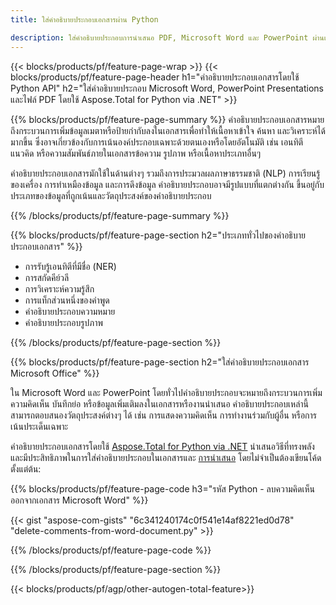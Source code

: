 ```yaml
---
title: ใส่คำอธิบายประกอบเอกสารผ่าน Python 

description: ใส่คำอธิบายประกอบการนำเสนอ PDF, Microsoft Word และ PowerPoint ผ่านแอปพลิเคชัน Python ของคุณ ล้างคำอธิบายประกอบได้อย่างง่ายดาย
---
```


{{< blocks/products/pf/feature-page-wrap >}}
{{< blocks/products/pf/feature-page-header h1="คำอธิบายประกอบเอกสารโดยใช้ Python API" h2="ใส่คำอธิบายประกอบ Microsoft Word, PowerPoint Presentations และไฟล์ PDF โดยใช้ Aspose.Total for Python via .NET" >}}

{{% blocks/products/pf/feature-page-summary %}}
คำอธิบายประกอบเอกสารหมายถึงกระบวนการเพิ่มข้อมูลเมตาหรือป้ายกำกับลงในเอกสารเพื่อทำให้เนื้อหาเข้าใจ ค้นหา และวิเคราะห์ได้มากขึ้น ซึ่งอาจเกี่ยวข้องกับการเน้นองค์ประกอบเฉพาะด้วยตนเองหรือโดยอัตโนมัติ เช่น เอนทิตี แนวคิด หรือความสัมพันธ์ภายในเอกสารข้อความ รูปภาพ หรือเนื้อหาประเภทอื่นๆ<br />

คำอธิบายประกอบเอกสารมักใช้ในด้านต่างๆ รวมถึงการประมวลผลภาษาธรรมชาติ (NLP) การเรียนรู้ของเครื่อง การทำเหมืองข้อมูล และการดึงข้อมูล คำอธิบายประกอบอาจมีรูปแบบที่แตกต่างกัน ขึ้นอยู่กับประเภทของข้อมูลที่ถูกเน้นและวัตถุประสงค์ของคำอธิบายประกอบ

{{% /blocks/products/pf/feature-page-summary  %}}

{{% blocks/products/pf/feature-page-section  h2="ประเภททั่วไปของคำอธิบายประกอบเอกสาร" %}}

- การรับรู้เอนทิตีที่มีชื่อ (NER)
- การสกัดคีย์วลี
- การวิเคราะห์ความรู้สึก
- การแท็กส่วนหนึ่งของคำพูด
- คำอธิบายประกอบความหมาย
- คำอธิบายประกอบรูปภาพ

{{% /blocks/products/pf/feature-page-section %}}

{{% blocks/products/pf/feature-page-section  h2="ใส่คำอธิบายประกอบเอกสาร Microsoft Office" %}}


ใน Microsoft Word และ PowerPoint โดยทั่วไปคำอธิบายประกอบจะหมายถึงกระบวนการเพิ่มความคิดเห็น บันทึกย่อ หรือข้อมูลเพิ่มเติมลงในเอกสารหรืองานนำเสนอ คำอธิบายประกอบเหล่านี้สามารถตอบสนองวัตถุประสงค์ต่างๆ ได้ เช่น การแสดงความคิดเห็น การทำงานร่วมกับผู้อื่น หรือการเน้นประเด็นเฉพาะ   <br />

คำอธิบายประกอบเอกสารโดยใช้ [Aspose.Total for Python via .NET](https://products.aspose.com/total/python-net/) นำเสนอวิธีที่ทรงพลังและมีประสิทธิภาพในการใส่คำอธิบายประกอบในเอกสารและ [การนำเสนอ](https://products.aspose.com/total/th/python-net/annotate/powerpoint/) โดยไม่จำเป็นต้องเขียนโค้ดตั้งแต่ต้น:<br />

{{% blocks/products/pf/feature-page-code h3="รหัส Python - ลบความคิดเห็นออกจากเอกสาร Microsoft Word" %}}

{{< gist "aspose-com-gists" "6c341240174c0f541e14af8221ed0d78" "delete-comments-from-word-document.py" >}}

{{% /blocks/products/pf/feature-page-code  %}}

{{% /blocks/products/pf/feature-page-section %}}

{{< blocks/products/pf/agp/other-autogen-total-feature>}}